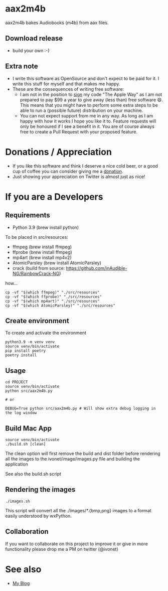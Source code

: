 # aax2m4b

aax2m4b bakes Audiobooks (m4b) from aax files.

## Download release

* build your own :-)

## Extra note

* I write this software as OpenSource and don't expect to be paid for it. I write this stuff for myself and that makes
  me happy.
* These are the consequences of writing free software:
    * I am not in the position to [sign](https://developer.apple.com/developer-id/) my code
      "The Apple Way" as I am not prepared to pay $99 a year to give away (less than) free software 😄. This means that
      you might have to perform some extra steps to be able to run a (possible future) distribution on your machine.
    * You can not expect support from me in any way. As long as I am happy with how it works I hope you like it to.
      Feature requests will only be honoured if I see a benefit in it. You are of course always free to create a Pull
      Request with your proposed feature.

# Donations / Appreciation

* If you like this software and think I deserve a nice cold beer, or a good cup of coffee you can consider giving me
  a [donation](http://ivo2u.nl/Zc).
* Just showing your appreciation on Twitter is almost just as nice!

# If you are a Developers

## Requirements

- Python 3.9 (brew install python)

To be placed in src/resources:

- ffmpeg (brew install ffmpeg)
- ffprobe (brew install ffmpeg)
- mp4art (brew install mp4v2)
- AtomicParsley (brew install AtomicParsley)
- crack (build from source: https://github.com/inAudible-NG/RainbowCrack-NG)

how...

```shell
cp -vf "$(which ffmpeg)" "./src/resources"
cp -vf "$(which ffprobe)" "./src/resources"
cp -vf "$(which mp4art)" "./src/resources"
cp -vf "$(which AtomicParsley)" "./src/resources"
```

## Create environment

To create and activate the environment

```shell
python3.9 -m venv venv
source venv/bin/activate
pip install poetry 
poetry install
```

## Usage

```shell
cd PROJECT
source venv/bin/activate
python src/aax2m4b.py

# or

DEBUG=True python src/aax2m4b.py # Will show extra debug logging in the log window
```

## Build Mac App

```shell
source venv/bin/activate
./build.sh [clean]
```

The clean option will first remove the build and dist folder before rendering all the images to the
ivonet/image/images.py file and building the application

See also the build.sh script

## Rendering the images

```shell
./images.sh
```

This script will convert all the ./images/*.{bmp,png} images to a format easily understood by wxPython.

## Collaboration

If you want to collaborate on this project to improve it or give in more functionality please drop
me a PM on twitter (@ivonet)

# See also

* [My Blog](https://www.ivonet.nl) 
